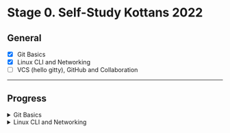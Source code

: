 # Stage 0. Self-Study Kottans 2022

## General

- [x] Git Basics
- [x] Linux CLI and Networking
- [ ] VCS (hello gitty), GitHub and Collaboration

___

## Progress

<details>
<summary>Git Basics</summary>
Hi all!
I try to write in English for practice, so I think you will be not strict for me if you find mistakes. In this course I learned new instruments for organize work on the future projects. This educational task gave me knowing about Git and GitHub and their power. With Git and GitHub we can make new parts of the project and don’t care about lose our progress even if my personal computer hard drive will be lost. Because all the working data stay on the remote repository, and I can continue my work on any new machine or from any place of the world (of course if I have an internet connection:))

>1.Introduction to Git and GitHub:

![fest](./stage0/General/0.%20Git%20Basics/Git%20coursera%20done.png)

>2. Sequence, Push & Pull (learngitbranching.js.org) :

![fest](./stage0/General/0.%20Git%20Basics/introduction%20sequence.png)
![fest](./stage0/General/0.%20Git%20Basics/Git%20remotes%20Push%20&%20Pull%20done.png)
</details>

<details>
<summary>Linux CLI and Networking</summary>
Before now, I used already some commands in command line, but now I learned more of them and understand how I can make some things faster on work project. This commands was new for me "rmdir", "mkdir", "../".  Now I will use "../"  command more often.

>1.Linux Survival (4 modules):

![fest](./task_linux_cli/linux_survival.png)

>2. HTTP: Протокол, який повинен розуміти кожний веб-розробник - Частина 2:

In this article about HTTP I took some interesting information for me.  New for me was a understanding of what is URL address more detailed then I known before. Very important for me was a what these means inner text  content in URL address.
Good thing - know about all methods of request to server.
I think need to try to use another methods of request to server then POST, GET.

>3. HTTP: Протокол, який повинен розуміти кожний веб-розробник - Частина 2:

After reading this part of article,  new for me was - difference of HTTP and HTTPS connects.
Caching - this one of themes which need to learn more deeper.
</details>